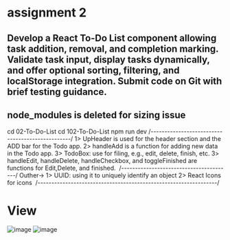 # assignment 2
Develop a React To-Do List component allowing task addition, removal, and completion marking. Validate task input, display tasks dynamically, and offer optional sorting, filtering, and localStorage integration. Submit code on Git with brief testing guidance.
-------------------------------------------------------------
node_modules is deleted for sizing issue
----------------------------------------------------
cd 02-To-Do-List
cd 102-To-Do-List
npm run dev
/-------------------------------------------------/
1> UpHeader is used for the header section and the ADD bar for the Todo app.
2> handleAdd is a function for adding new data in the Todo app.
3> TodoBox: use for filing, e.g., edit, delete, finish, etc.
3> handleEdit, handleDelete, handleCheckbox, and toggleFinished are functions for Edit,Delete, and finished. 
/----------------------------------------/
Outher->
1> UUID: using it to uniquely identify an object
2> React Icons for icons 
/-----------------------------------------------------------------/
# View
![image](https://github.com/NasimReja077/React/assets/168109439/c09bad28-5cde-4951-89d0-3896a692bf63)
![image](https://github.com/NasimReja077/React/assets/168109439/efe7bcec-5790-4b83-a365-c9361ebceea6)

